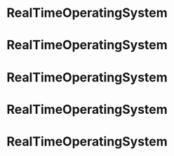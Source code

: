 # RealTimeOperatingSystem
# RealTimeOperatingSystem
# RealTimeOperatingSystem
# RealTimeOperatingSystem
# RealTimeOperatingSystem
